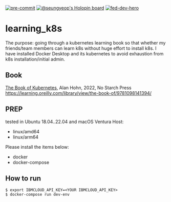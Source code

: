 [![pre-commit](https://github.com/SeungYeop-Yang/learning_k8s/actions/workflows/pre-commit.yaml/badge.svg?branch=main)](https://github.com/SeungYeop-Yang/learning_k8s/actions/workflows/pre-commit.yaml)
[![@seungyeop's Holopin board](https://holopin.me/seungyeop)](https://holopin.io/@seungyeop)
[![fed-dev-hero](https://images.credly.com/size/220x220/images/2b1a505f-ece9-445b-b830-38ef5141b5a3/IBM-Federated-Developer-Hero.png)](https://www.credly.com/badges/406d727d-0799-4de7-88fe-b0ef2528375a/public_url)


# learning_k8s

The purpose: going through a kubernetes learning book so that whether my friends/team members can learn k8s
without huge effort to install k8s. I have installed Docker Desktop and its kubernetes to avoid exhaustion
from k8s installation/initial admin.


## Book
[The Book of Kubernetes](https://learning.oreilly.com/library/view/the-book-of/9781098141394/), Alan Hohn, 2022, No Starch Press
https://learning.oreilly.com/library/view/the-book-of/9781098141394/

## PREP

tested in Ubuntu 18.04..22.04 and macOS Ventura
Host:
- linux/amd64
- linux/arm64

Please install the items below:
* docker
* docker-compose

## How to run
```
$ export IBMCLOUD_API_KEY=<YOUR IBMCLOUD_API_KEY>
$ docker-compose run dev-env
```
